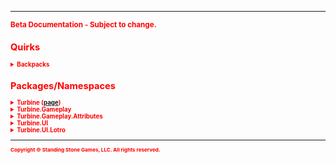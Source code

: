 <hr/>
<sub style="color:red; font-weight:bold">Beta Documentation - Subject to change.<sub>

## Quirks ##
<details>
<summary>Backpacks</summary>

Backpacks in the game are expandable to a max slot count of 135, as of this U30.

This first couple of expansions are added to new bags (4-6) but afterwards the additional slots are added to the end of Bag #1
</details>

## Packages/Namespaces ##
<details><summary>Turbine (<a href="turbine">page</a>)</summary>
<ul>
	<li><a href="turbine.chat">Chat</a></li>
	<li>ChatType</li>
	<li>DataScope</li>
	<li>Engine</li>
	<li>Language</li>
	<li>LotroPluginManager</li>
	<li>Object</li>
	<li>Plugin</li>
	<li>PluginData</li>
	<li>PluginManager</li>
	<li>Shell</li>
</ul>
</details>

<details><summary>Turbine.Gameplay</summary>
<p>
- ActiveSkill
- Actor
- Alignment
- Attributes
- Backpack
- Bank
- BasicMount
- Class
- ClassAttributes
- CombatMount
- CraftTier
- Effect
- EffectCategory
- EffectList
- Entity
- EntityReference
- Equipment
- EquipmentSlot
- GambitSkill
- GambitSkillInfo
- Item
- ItemCategory
- ItemDurability
- ItemInfo
- ItemQuality
- ItemWearState
- LocalPlayer
- Mount
- Party
- PartyMember
- Pet
- Player
- Profession
- ProfessionInfo
- PropertyHandler
- Race
- ReadyState
- Recipe
- RecipeIngredient
- SharedStorage
- Skill
- SkillInfo
- SkillList
- SkillType
- UntrainedSkill
- Vault
- Vocation
- Wallet
- WalletItem
</p>
</details>

<details><summary>Turbine.Gameplay.Attributes</summary>

</details>

<details><summary>Turbine.UI</summary>

</details>

<details><summary>Turbine.UI.Lotro</summary>

</details>

<hr/>
<sub>Copyright &copy; Standing Stone Games, LLC.  All rights reserved.</sub>